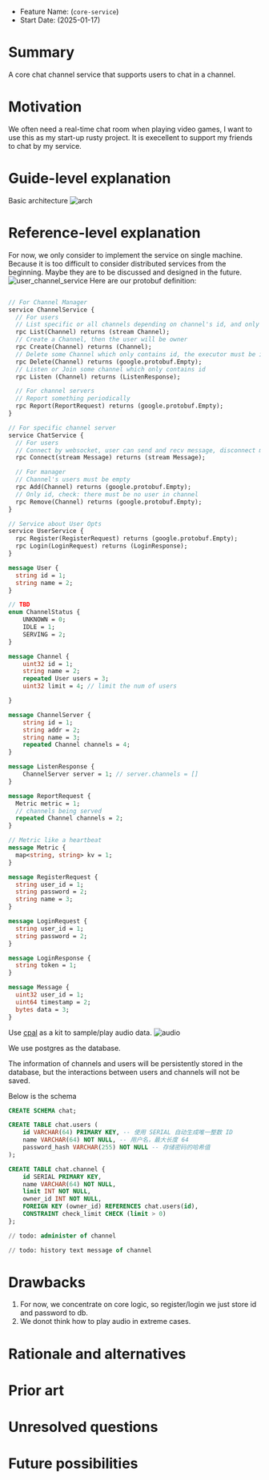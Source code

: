 - Feature Name: (`core-service`)
- Start Date: (2025-01-17)

# Summary
[summary]: #summary

A core chat channel service that supports users to chat in a channel.

# Motivation
[motivation]: #motivation

We often need a real-time chat room when playing video games, I want to use this as my start-up rusty project.
It is execellent to support my friends to chat by my service.

# Guide-level explanation
[guide-level-explanation]: #guide-level-explanation

Basic architecture
![arch](./images/architecture.svg)

# Reference-level explanation
[reference-level-explanation]: #reference-level-explanation
For now, we only consider to implement the service on single machine.
Because it is too difficult to consider distributed services from the beginning. Maybe they are to be discussed and designed in the future.
![user_channel_service](./images/channel_service_arch.svg)
Here are our protobuf definition:
```proto

// For Channel Manager
service ChannelService {
  // For users
  // List specific or all channels depending on channel's id, and only id will be useful
  rpc List(Channel) returns (stream Channel);
  // Create a Channel, then the user will be owner
  rpc Create(Channel) returns (Channel);
  // Delete some Channel which only contains id, the executor must be its owner or admin
  rpc Delete(Channel) returns (google.protobuf.Empty);
  // Listen or Join some channel which only contains id
  rpc Listen (Channel) returns (ListenResponse);

  // For channel servers
  // Report something periodically
  rpc Report(ReportRequest) returns (google.protobuf.Empty);
}

// For specific channel server
service ChatService {
  // For users
  // Connect by websocket, user can send and recv message, disconnect means quit
  rpc Connect(stream Message) returns (stream Message);

  // For manager
  // Channel's users must be empty
  rpc Add(Channel) returns (google.protobuf.Empty);
  // Only id, check: there must be no user in channel
  rpc Remove(Channel) returns (google.protobuf.Empty);
}

// Service about User Opts
service UserService {
  rpc Register(RegisterRequest) returns (google.protobuf.Empty);
  rpc Login(LoginRequest) returns (LoginResponse);
}

message User {
  string id = 1;
  string name = 2;
}

// TBD
enum ChannelStatus {
    UNKNOWN = 0;
    IDLE = 1;
    SERVING = 2;
}

message Channel {
    uint32 id = 1;
    string name = 2;
    repeated User users = 3;
    uint32 limit = 4; // limit the num of users

}

message ChannelServer {
    string id = 1;
    string addr = 2;
    string name = 3;
    repeated Channel channels = 4;
}

message ListenResponse {
    ChannelServer server = 1; // server.channels = []
}

message ReportRequest {
  Metric metric = 1;
  // channels being served
  repeated Channel channels = 2;
}

// Metric like a heartbeat
message Metric {
  map<string, string> kv = 1;
}

message RegisterRequest {
  string user_id = 1;
  string password = 2;
  string name = 3;
}

message LoginRequest {
  string user_id = 1;
  string password = 2;
}

message LoginResponse {
  string token = 1;
}

message Message {
  uint32 user_id = 1;
  uint64 timestamp = 2;
  bytes data = 3;
}
```

Use [cpal](https://docs.rs/cpal/latest/cpal/) as a kit to sample/play audio data.
![audio](./images/client_audio.svg)

We use postgres as the database.

The information of channels and users will be persistently stored in the database, but the interactions between users and channels will not be saved.

Below is the schema
```sql
CREATE SCHEMA chat;

CREATE TABLE chat.users (
    id VARCHAR(64) PRIMARY KEY, -- 使用 SERIAL 自动生成唯一整数 ID
    name VARCHAR(64) NOT NULL, -- 用户名，最大长度 64
    password_hash VARCHAR(255) NOT NULL -- 存储密码的哈希值
);

CREATE TABLE chat.channel {
    id SERIAL PRIMARY KEY,
    name VARCHAR(64) NOT NULL,
    limit INT NOT NULL,
    owner_id INT NOT NULL,
    FOREIGN KEY (owner_id) REFERENCES chat.users(id),
    CONSTRAINT check_limit CHECK (limit > 0)
};

// todo: administer of channel

// todo: history text message of channel

```
# Drawbacks
[drawbacks]: #drawbacks
1. For now, we concentrate on core logic, so register/login we just store id and password to db.
2. We donot think how to play audio in extreme cases.
# Rationale and alternatives
[rationale-and-alternatives]: #rationale-and-alternatives


# Prior art
[prior-art]: #prior-art



# Unresolved questions
[unresolved-questions]: #unresolved-questions



# Future possibilities
[future-possibilities]: #future-possibilities
